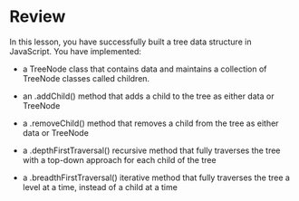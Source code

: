 # Review

In this lesson, you have successfully built a tree data structure in JavaScript. You have implemented:

* a TreeNode class that contains data and maintains a collection of TreeNode classes called children.

* an .addChild() method that adds a child to the tree as either data or TreeNode

* a .removeChild() method that removes a child from the tree as either data or TreeNode

* a .depthFirstTraversal() recursive method that fully traverses the tree with a top-down approach for each child of the tree

* a .breadthFirstTraversal() iterative method that fully traverses the tree a level at a time, instead of a child at a time
